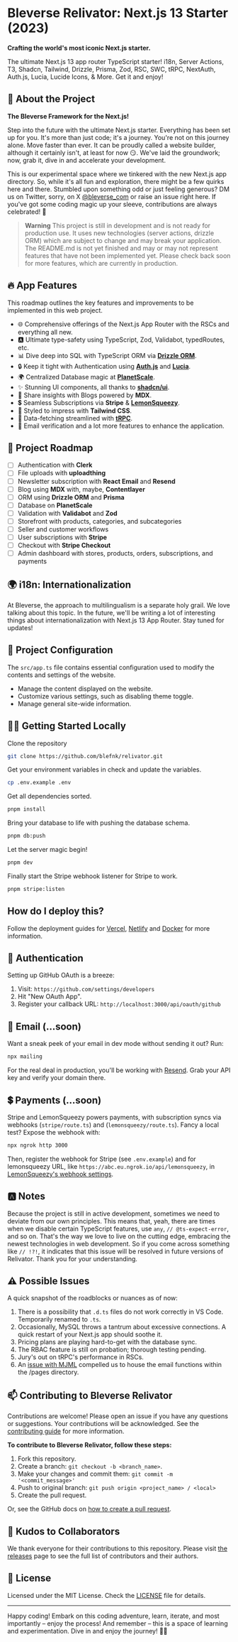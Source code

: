 # Bleverse Relivator: Next.js 13 Starter (2023)

**Crafting the world's most iconic Next.js starter.**

The ultimate Next.js 13 app router TypeScript starter! i18n, Server Actions, T3, Shadcn, Tailwind, Drizzle, Prisma, Zod, RSC, SWC, tRPC, NextAuth, Auth.js, Lucia, Lucide Icons, & More. Get it and enjoy!

## 🚀 About the Project

**The Bleverse Framework for the Next.js!**

Step into the future with the ultimate Next.js starter. Everything has been set up for you. It's more than just code; it's a journey. You're not on this journey alone. Move faster than ever. It can be proudly called a website builder, although it certainly isn't, at least for now 😏. We've laid the groundwork; now, grab it, dive in and accelerate your development.

This is our experimental space where we tinkered with the new Next.js app directory. So, while it's all fun and exploration, there might be a few quirks here and there. Stumbled upon something odd or just feeling generous? DM us on Twitter, sorry, on X [@bleverse_com](https://x.com/bleverse_com) or raise an issue right here. If you've got some coding magic up your sleeve, contributions are always celebrated! 🎉

> **Warning**
> This project is still in development and is not ready for production use.
> It uses new technologies (server actions, drizzle ORM) which are subject to change and may break your application.
> The README.md is not yet finished and may or may not represent features that have not been implemented yet.
> Please check back soon for more features, which are currently in production.

## 🔥 App Features

This roadmap outlines the key features and improvements to be implemented in this web project.

- 🌐 Comprehensive offerings of the Next.js App Router with the RSCs and everything all new.
- 🅰️ Ultimate type-safety using TypeScript, Zod, Validabot, typedRoutes, etc.
- 📊 Dive deep into SQL with TypeScript ORM via [**Drizzle ORM**](https://github.com/drizzle-team/drizzle-orm).
- 🔒 Keep it tight with Authentication using [**Auth.js**](https://authjs.dev) and [**Lucia**](https://github.com/pilcrowOnPaper/lucia).
- 🌍 Centralized Database magic at [**PlanetScale**](https://planetscale.com).
- ✨ Stunning UI components, all thanks to [**shadcn/ui**](https://github.com/shadcn/ui).
- 📝 Share insights with Blogs powered by **MDX**.
- 💲 Seamless Subscriptions via **Stripe** & [**LemonSqueezy**](https://www.lemonsqueezy.com/).
- 🎨 Styled to impress with **Tailwind CSS**.
- 📡 Data-fetching streamlined with [**tRPC**](https://github.com/trpc/trpc).
- 📧 Email verification and a lot more features to enhance the application.

## 🌟 Project Roadmap

- [ ] Authentication with **Clerk**
- [ ] File uploads with **uploadthing**
- [ ] Newsletter subscription with **React Email** and **Resend**
- [ ] Blog using **MDX** with, maybe, **Contentlayer**
- [ ] ORM using **Drizzle ORM** and **Prisma**
- [ ] Database on **PlanetScale**
- [ ] Validation with **Validabot** and **Zod**
- [ ] Storefront with products, categories, and subcategories
- [ ] Seller and customer workflows
- [ ] User subscriptions with **Stripe**
- [ ] Checkout with **Stripe Checkout**
- [ ] Admin dashboard with stores, products, orders, subscriptions, and payments

## 🌍 i18n: Internationalization

At Bleverse, the approach to multilingualism is a separate holy grail. We love talking about this topic. In the future, we'll be writing a lot of interesting things about internationalization with Next.js 13 App Router. Stay tuned for updates!

## 👋 Project Configuration

The `src/app.ts` file contains essential configuration used to modify the contents and settings of the website.

- Manage the content displayed on the website.
- Customize various settings, such as disabling theme toggle.
- Manage general site-wide information.

## 🏃‍♂️ Getting Started Locally

Clone the repository

```bash
git clone https://github.com/blefnk/relivator.git
```

Get your environment variables in check and update the variables.

```sh
cp .env.example .env
```

Get all dependencies sorted.

```sh
pnpm install
```

Bring your database to life with pushing the database schema.

```bash
pnpm db:push
```

Let the server magic begin!

```sh
pnpm dev
```

Finally start the Stripe webhook listener for Stripe to work.

```bash
pnpm stripe:listen
```

## How do I deploy this?

Follow the deployment guides for [Vercel](https://create.t3.gg/en/deployment/vercel), [Netlify](https://create.t3.gg/en/deployment/netlify) and [Docker](https://create.t3.gg/en/deployment/docker) for more information.

## 🔐 Authentication

Setting up GitHub OAuth is a breeze:

1. Visit: `https://github.com/settings/developers`
2. Hit "New OAuth App".
3. Register your callback URL: `http://localhost:3000/api/oauth/github`

## 💌 Email (...soon)

Want a sneak peek of your email in dev mode without sending it out? Run:

```bash
npx mailing
```

For the real deal in production, you'll be working with [Resend](resend.com). Grab your API key and verify your domain there.

## 💲 Payments (...soon)

Stripe and LemonSqueezy powers payments, with subscription syncs via webhooks (`stripe/route.ts`) and (`lemonsqueezy/route.ts`). Fancy a local test? Expose the webhook with:

```bash
npx ngrok http 3000
```

Then, register the webhook for Stripe (see `.env.example`) and for lemonsqueezy URL, like `https://abc.eu.ngrok.io/api/lemonsqueezy`, in [LemonSqueezy's webhook settings](https://app.lemonsqueezy.com/settings/webhooks).

## 🅰️ Notes

Because the project is still in active development, sometimes we need to deviate from our own principles. This means that, yeah, there are times when we disable certain TypeScript features, use `any`, `// @ts-expect-error`, and so on. That's the way we love to live on the cutting edge, embracing the newest technologies in web development. So if you come across something like `// !?!`, it indicates that this issue will be resolved in future versions of Relivator. Thank you for your understanding.

## ⚠️ Possible Issues

A quick snapshot of the roadblocks or nuances as of now:

1. There is a possibility that `.d.ts` files do not work correctly in VS Code. Temporarily renamed to `.ts`.
2. Occasionally, MySQL throws a tantrum about excessive connections. A quick restart of your Next.js app should soothe it.
3. Pricing plans are playing hard-to-get with the database sync.
4. The RBAC feature is still on probation; thorough testing pending.
5. Jury's out on tRPC's performance in RSCs.
6. An [issue with MJML](https://github.com/vercel/next.js/issues/50042) compelled us to house the email functions within the /pages directory.

## 📫 Contributing to Bleverse Relivator

Contributions are welcome! Please open an issue if you have any questions or suggestions. Your contributions will be acknowledged. See the [contributing guide](./CONTRIBUTING.md) for more information.

**To contribute to Bleverse Relivator, follow these steps:**

1. Fork this repository.
2. Create a branch: `git checkout -b <branch_name>`.
3. Make your changes and commit them: `git commit -m '<commit_message>'`
4. Push to original branch: `git push origin <project_name> / <local>`
5. Create the pull request.

Or, see the GitHub docs on [how to create a pull request](https://help.github.com/en/github/collaborating-with-issues-and-pull-requests/creating-a-pull-request).

## 🙌 Kudos to Collaborators

We thank everyone for their contributions to this repository. Please visit [the releases](/releases) page to see the full list of contributors and their authors.

## 📄 License

Licensed under the MIT License. Check the [LICENSE](./LICENSE) file for details.

---

Happy coding! Embark on this coding adventure, learn, iterate, and most importantly – enjoy the process! And remember – this is a space of learning and experimentation. Dive in and enjoy the journey! 🚀🌌

